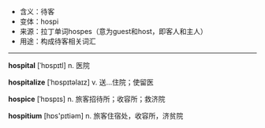 - <span class="definition">含义：待客</span>
- <span class="definition">变体：hospi</span>
- <span class="definition">来源：拉丁单词hospes（意为guest和host，即客人和主人）</span>
- <span class="definition">用途：构成待客相关词汇</span>

---

<span class="vocabulary">**hospital**</span> [ˈhɒspɪtl] n. 医院

<span class="vocabulary">**hospitalize**</span> [ˈhɒspɪtəlaɪz] v. 送…住院；使留医

<span class="vocabulary">**hospice**</span> [ˈhɒspɪs] n. 旅客招待所；收容所；救济院

<span class="vocabulary">**hospitium**</span> [hɒs'pɪtiəm] n. 旅客住宿处，收容所，济贫院
